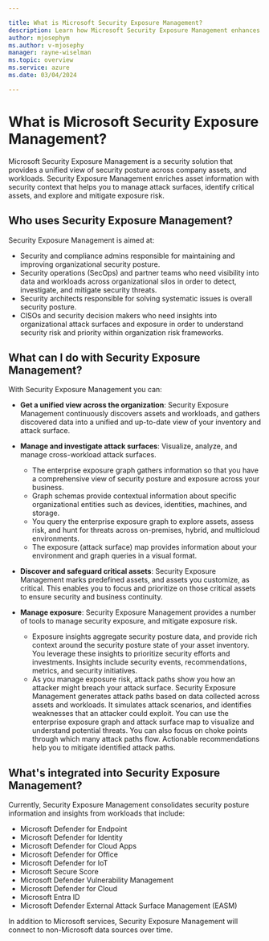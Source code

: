 ```yaml
---

title: What is Microsoft Security Exposure Management?
description: Learn how Microsoft Security Exposure Management enhances and extends security posture management.
author: mjosephym
ms.author: v-mjosephy
manager: rayne-wiselman
ms.topic: overview
ms.service: azure
ms.date: 03/04/2024

---
```


# What is Microsoft Security Exposure Management?

Microsoft Security Exposure Management is a security solution that provides a unified view of security posture across company assets, and workloads. Security Exposure Management enriches asset information with security context that helps you to manage attack surfaces, identify critical assets, and explore and mitigate exposure risk.

## Who uses Security Exposure Management?

Security Exposure Management is aimed at:

- Security and compliance admins responsible for maintaining and improving organizational security posture.
- Security operations (SecOps) and partner teams who need visibility into data and workloads across organizational silos in order to detect, investigate, and mitigate security threats.
- Security architects responsible for solving systematic issues is overall security posture.
- CISOs and security decision makers who need insights into organizational attack surfaces and exposure in order to understand security risk and priority within organization risk frameworks.

## What can I do with Security Exposure Management?

With Security Exposure Management you can:

- **Get a unified view across the organization**: Security Exposure Management continuously discovers assets and workloads, and gathers discovered data into a unified and up-to-date view of your inventory and attack surface.
- **Manage and investigate attack surfaces**: Visualize, analyze, and manage cross-workload attack surfaces.
  - The enterprise exposure graph gathers information so that you have a comprehensive view of security posture and exposure across your business.
  - Graph schemas provide contextual information about specific organizational entities such as devices, identities, machines, and storage.
  - You query the enterprise exposure graph to explore assets, assess risk, and hunt for threats across on-premises, hybrid, and multicloud environments.
  - The exposure (attack surface) map provides information about your environment and graph queries in a visual format.

- **Discover and safeguard critical assets**: Security Exposure Management marks predefined assets, and assets you customize, as critical. This enables you to focus and prioritize on those critical assets to ensure security and business continuity.

- **Manage exposure**: Security Exposure Management provides a number of tools to manage security exposure, and mitigate exposure risk.
  - Exposure insights aggregate security posture data, and provide rich context around the security posture state of your asset inventory. You leverage these insights to prioritize security efforts and investments. Insights include security events, recommendations, metrics, and security initiatives.
  - As you manage exposure risk, attack paths show you how an attacker might breach your attack surface. Security Exposure Management generates attack paths based on data collected across assets and workloads. It simulates attack scenarios, and identifies weaknesses that an attacker could exploit. You can use the enterprise exposure graph and attack surface map to visualize and understand potential threats. You can also focus on choke points through which many attack paths flow. Actionable recommendations help you to mitigate identified attack paths.

## What's integrated into Security Exposure Management?

Currently, Security Exposure Management consolidates security posture information and insights from workloads that include:

- Microsoft Defender for Endpoint
- Microsoft Defender for Identity
- Microsoft Defender for Cloud Apps
- Microsoft Defender for Office
- Microsoft Defender for IoT
- Microsoft Secure Score  
- Microsoft Defender Vulnerability Management  
- Microsoft Defender for Cloud
- Microsoft Entra ID  
- Microsoft Defender External Attack Surface Management (EASM)

In addition to Microsoft services, Security Exposure Management will connect to non-Microsoft data sources over time.


